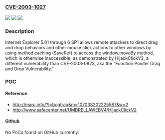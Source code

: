 ### [CVE-2003-1027](https://cve.mitre.org/cgi-bin/cvename.cgi?name=CVE-2003-1027)
![](https://img.shields.io/static/v1?label=Product&message=n%2Fa&color=blue)
![](https://img.shields.io/static/v1?label=Version&message=n%2Fa&color=blue)
![](https://img.shields.io/static/v1?label=Vulnerability&message=n%2Fa&color=brighgreen)

### Description

Internet Explorer 5.01 through 6 SP1 allows remote attackers to direct drag and drop behaviors and other mouse click actions to other windows by using method caching (SaveRef) to access the window.moveBy method, which is otherwise inaccessible, as demonstrated by HijackClickV2, a different vulnerability than CVE-2003-0823, aka the "Function Pointer Drag and Drop Vulnerability."

### POC

#### Reference
- http://marc.info/?l=bugtraq&m=107038202225587&w=2
- http://www.safecenter.net/UMBRELLAWEBV4/HijackClickV2

#### Github
No PoCs found on GitHub currently.

